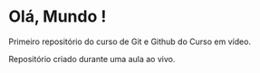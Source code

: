 # Olá, Mundo !
 Primeiro repositório do curso de Git e Github do Curso em vídeo.

 Repositório criado durante uma aula ao vivo.
